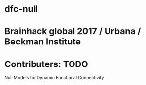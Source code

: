 # dfc-null
# Brainhack global 2017 / Urbana / Beckman Institute
# Contributers: TODO
Null Models for Dynamic Functional Connectivity
